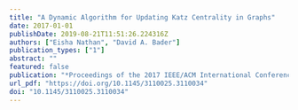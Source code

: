 ```yaml
---
title: "A Dynamic Algorithm for Updating Katz Centrality in Graphs"
date: 2017-01-01
publishDate: 2019-08-21T11:51:26.224316Z
authors: ["Eisha Nathan", "David A. Bader"]
publication_types: ["1"]
abstract: ""
featured: false
publication: "*Proceedings of the 2017 IEEE/ACM International Conference on Advances in Social Networks Analysis and Mining 2017, Sydney, Australia, July 31 - August 03, 2017*"
url_pdf: "https://doi.org/10.1145/3110025.3110034"
doi: "10.1145/3110025.3110034"
---
```


